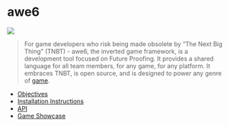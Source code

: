 # awe6
![](https://raw.githubusercontent.com/hypersurge/awe6/master/docs/images/icons/awe6.png)

> For game developers who risk being made obsolete by “The Next Big Thing” (TNBT) - awe6, the inverted game framework, is a development tool focused on Future Proofing. It provides a shared language for all team members, for any game, for any platform. It embraces TNBT, is open source, and is designed to power any genre of [game](Showcase).

* [Objectives](https://github.com/hypersurge/awe6/wiki/Home)
* [Installation Instructions](https://github.com/hypersurge/awe6/wiki/Quick-Start)
* [API](http://htmlpreview.github.io/?https://raw.githubusercontent.com/hypersurge/awe6/api/index.html)
* [Game Showcase](https://github.com/hypersurge/awe6/wiki/Showcase)
